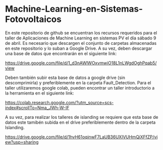# Machine-Learning-en-Sistemas-Fotovoltaicos

En este repositorio de github se encuentran los recursos requeridos para el taller de Aplicaciones de Machine Learning en sistemas PV el día sábado 9 de abril. Es necesario que descargen el conjunto de carpetas almacenadas en este repositorio y lo suban a Google Drive. A su vez, deben descargar una base de datos que encontrarán en el siguiente link:

https://drive.google.com/file/d/1_d3nAWlWOxvmwiO18L1nLWgdOghPqab5/view

Deben también subir esta base de datos a google drive (sin descomprimirla) y preferiblemente en la carpeta Fault_Detection. Para el taller utilizaremos google colab, pueden encontrar un taller introductorio a la herramienta en el siguiente link: 

https://colab.research.google.com/?utm_source=scs-index#scrollTo=Nma_JWh-W-IF

A su vez, para realizar los talleres de islanding se requiere que esta base de datos este tamibén subida en el drive preferiblemente dentro de la carpeta Islanding. 

https://drive.google.com/file/d/1hvH61oqinwF7LaUB36UXIVUHmQiXFfZP/view?usp=sharing
